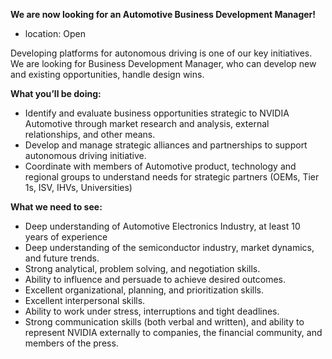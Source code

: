 **We are now looking for an Automotive Business Development Manager!** 

- location: Open

Developing platforms for autonomous driving is one of our key initiatives.  
We are looking for Business Development Manager, who can develop new and existing opportunities, handle design wins.

**What you’ll be doing:**
- Identify and evaluate business opportunities strategic to NVIDIA Automotive through market research and analysis, external relationships, and other means.
- Develop and manage strategic alliances and partnerships to support autonomous driving initiative.
- Coordinate with members of Automotive product, technology and regional groups to understand needs for strategic partners (OEMs, Tier 1s, ISV, IHVs, Universities) 

**What we need to see:**
- Deep understanding of Automotive Electronics Industry, at least 10 years of experience
- Deep understanding of the semiconductor industry, market dynamics, and future trends.
- Strong analytical, problem solving, and negotiation skills.
- Ability to influence and persuade to achieve desired outcomes.
- Excellent organizational, planning, and prioritization skills.
- Excellent interpersonal skills.
- Ability to work under stress, interruptions and tight deadlines.
- Strong communication skills (both verbal and written), and ability to represent NVIDIA externally to companies, the financial community, and members of the press.
